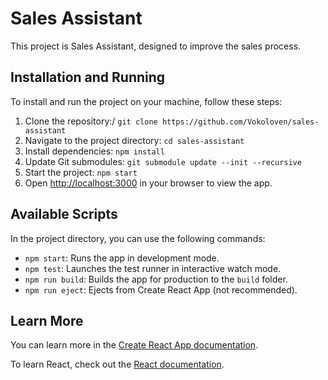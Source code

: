 # Sales Assistant

This project is Sales Assistant, designed to improve the sales process.

## Installation and Running

To install and run the project on your machine, follow these steps:

1. Clone the repository:/
   `git clone https://github.com/Vokoloven/sales-assistant`
2. Navigate to the project directory:
   `cd sales-assistant`
3. Install dependencies:
   `npm install`
4. Update Git submodules:
   `git submodule update --init --recursive`
5. Start the project:
   `npm start`
6. Open [http://localhost:3000](http://localhost:3000) in your browser to view the app.

## Available Scripts

In the project directory, you can use the following commands:

- `npm start`: Runs the app in development mode.
- `npm test`: Launches the test runner in interactive watch mode.
- `npm run build`: Builds the app for production to the `build` folder.
- `npm run eject`: Ejects from Create React App (not recommended).

## Learn More

You can learn more in the [Create React App documentation](https://facebook.github.io/create-react-app/docs/getting-started).

To learn React, check out the [React documentation](https://reactjs.org/).
